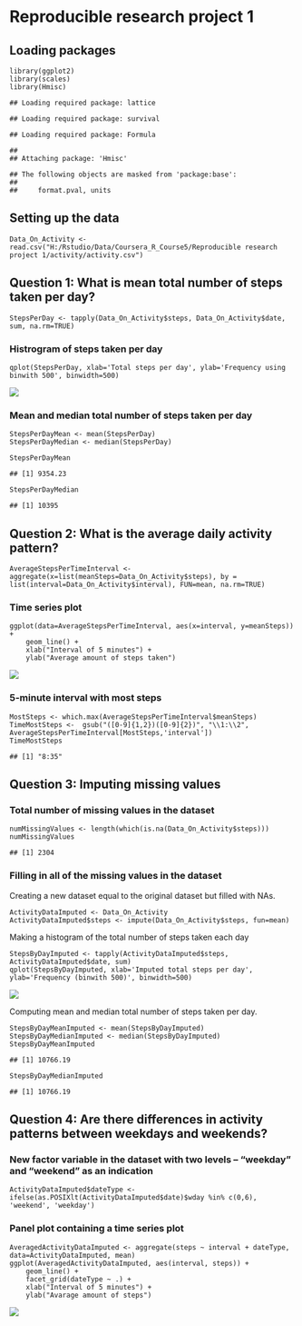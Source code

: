 Reproducible research project 1
===============================

Loading packages
----------------

    library(ggplot2)
    library(scales)
    library(Hmisc)

    ## Loading required package: lattice

    ## Loading required package: survival

    ## Loading required package: Formula

    ## 
    ## Attaching package: 'Hmisc'

    ## The following objects are masked from 'package:base':
    ## 
    ##     format.pval, units

Setting up the data
-------------------

    Data_On_Activity <- read.csv("H:/Rstudio/Data/Coursera_R_Course5/Reproducible research project 1/activity/activity.csv")

Question 1: What is mean total number of steps taken per day?
-------------------------------------------------------------

    StepsPerDay <- tapply(Data_On_Activity$steps, Data_On_Activity$date, sum, na.rm=TRUE)

### Histrogram of steps taken per day

    qplot(StepsPerDay, xlab='Total steps per day', ylab='Frequency using binwith 500', binwidth=500)

![](PA1_template_files/figure-markdown_strict/unnamed-chunk-4-1.png)

### Mean and median total number of steps taken per day

    StepsPerDayMean <- mean(StepsPerDay)
    StepsPerDayMedian <- median(StepsPerDay)

    StepsPerDayMean

    ## [1] 9354.23

    StepsPerDayMedian

    ## [1] 10395

Question 2: What is the average daily activity pattern?
-------------------------------------------------------

    AverageStepsPerTimeInterval <- aggregate(x=list(meanSteps=Data_On_Activity$steps), by = list(interval=Data_On_Activity$interval), FUN=mean, na.rm=TRUE)

### Time series plot

    ggplot(data=AverageStepsPerTimeInterval, aes(x=interval, y=meanSteps)) +
        geom_line() +
        xlab("Interval of 5 minutes") +
        ylab("Average amount of steps taken") 

![](PA1_template_files/figure-markdown_strict/unnamed-chunk-7-1.png)

### 5-minute interval with most steps

    MostSteps <- which.max(AverageStepsPerTimeInterval$meanSteps)
    TimeMostSteps <-  gsub("([0-9]{1,2})([0-9]{2})", "\\1:\\2", AverageStepsPerTimeInterval[MostSteps,'interval'])
    TimeMostSteps

    ## [1] "8:35"

Question 3: Imputing missing values
-----------------------------------

### Total number of missing values in the dataset

    numMissingValues <- length(which(is.na(Data_On_Activity$steps)))
    numMissingValues

    ## [1] 2304

### Filling in all of the missing values in the dataset

Creating a new dataset equal to the original dataset but filled with
NAs.

    ActivityDataImputed <- Data_On_Activity
    ActivityDataImputed$steps <- impute(Data_On_Activity$steps, fun=mean)

Making a histogram of the total number of steps taken each day

    StepsByDayImputed <- tapply(ActivityDataImputed$steps, ActivityDataImputed$date, sum)
    qplot(StepsByDayImputed, xlab='Imputed total steps per day', ylab='Frequency (binwith 500)', binwidth=500)

![](PA1_template_files/figure-markdown_strict/unnamed-chunk-11-1.png)

Computing mean and median total number of steps taken per day.

    StepsByDayMeanImputed <- mean(StepsByDayImputed)
    StepsByDayMedianImputed <- median(StepsByDayImputed)
    StepsByDayMeanImputed

    ## [1] 10766.19

    StepsByDayMedianImputed

    ## [1] 10766.19

Question 4: Are there differences in activity patterns between weekdays and weekends?
-------------------------------------------------------------------------------------

### New factor variable in the dataset with two levels – “weekday” and “weekend” as an indication

    ActivityDataImputed$dateType <-  ifelse(as.POSIXlt(ActivityDataImputed$date)$wday %in% c(0,6), 'weekend', 'weekday')

### Panel plot containing a time series plot

    AveragedActivityDataImputed <- aggregate(steps ~ interval + dateType, data=ActivityDataImputed, mean)
    ggplot(AveragedActivityDataImputed, aes(interval, steps)) + 
        geom_line() + 
        facet_grid(dateType ~ .) +
        xlab("Interval of 5 minutes") + 
        ylab("Avarage amount of steps")

![](PA1_template_files/figure-markdown_strict/unnamed-chunk-14-1.png)

